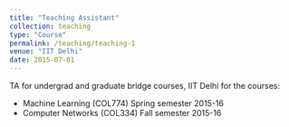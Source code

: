 ```yaml
---
title: "Teaching Assistant"
collection: teaching
type: "Course"
permalink: /teaching/teaching-1
venue: "IIT Delhi"
date: 2015-07-01
---
```

TA for undergrad and graduate bridge courses, IIT Delhi for the courses:
* Machine Learning (COL774) Spring semester 2015-16
* Computer Networks (COL334) Fall semester 2015-16
